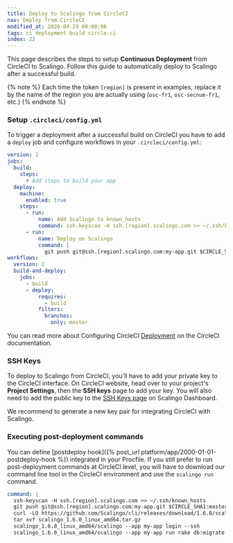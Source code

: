```yaml
---
title: Deploy to Scalingo from CircleCI
nav: Deploy from CircleCI
modified_at: 2020-04-29 00:00:00
tags: ci deployment build circle-ci
index: 22
---
```


This page describes the steps to setup **Continuous Deployment** from CircleCI
to Scalingo. Follow this guide to automatically deploy to Scalingo after a
successful build.

{% note %}
Each time the token `[region]` is present in examples, replace it by the name of
the region you are actually using (`osc-fr1`, `osc-secnum-fr1`,
etc.)
{% endnote %}

### Setup `.circleci/config.yml`

To trigger a deployment after a successful build on CircleCI you have to add a `deploy` job and configure workflows in your `.circleci/config.yml`:

```yaml
version: 2
jobs:
  build:
    steps:
      # Add steps to build your app
  deploy:
    machine:
      enabled: true
    steps:
      - run:
          name: Add Scalingo to known_hosts
          command: ssh-keyscan -H ssh.[region].scalingo.com >> ~/.ssh/known_hosts
      - run:
          name: Deploy on Scalingo
          command: |
            git push git@ssh.[region].scalingo.com:my-app.git $CIRCLE_SHA1:master
workflows:
  version: 2
  build-and-deploy:
    jobs:
      - build
      - deploy:
          requires:
            - build
          filters:
            branches:
              only: master
```

You can read more about Configuring CircleCI
[Deployment](https://circleci.com/docs/2.0/deployment-integrations/#overview) on
the CircleCI documentation.

### SSH Keys

To deploy to Scalingo from CircleCI, you'll have to add your private key to the
CircleCI interface. On CircleCI website, head over to your project's **Project
Settings**, then the **SSH keys** page to add your key. You will also need to
add the public key to the [SSH Keys page](https://my.scalingo.com/keys) on
Scalingo Dashboard.

We recommend to generate a new key pair for integrating CircleCI with Scalingo.

### Executing post-deployment commands

You can define [postdeploy hook]({% post_url
platform/app/2000-01-01-postdeploy-hook %}) integrated in your Procfile. If you
still prefer to run post-deployment commands at CircleCI level, you will have to
download our command line tool in the CircleCI environment and use the `scalingo
run` command.

```yaml
command: |
  ssh-keyscan -H ssh.[region].scalingo.com >> ~/.ssh/known_hosts
  git push git@ssh.[region].scalingo.com:my-app.git $CIRCLE_SHA1:master
  curl -LO https://github.com/Scalingo/cli/releases/download/1.6.0/scalingo_1.6.0_linux_amd64.tar.gz
  tar xvf scalingo_1.6.0_linux_amd64.tar.gz
  scalingo_1.6.0_linux_amd64/scalingo --app my-app login --ssh
  scalingo_1.6.0_linux_amd64/scalingo --app my-app run rake db:migrate
```
